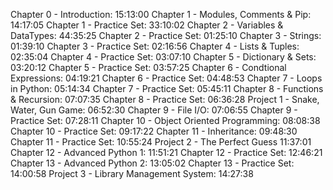 Chapter 0 - Introduction: 15:13:00
Chapter 1 - Modules, Comments & Pip: 14:17:05
Chapter 1 - Practice Set: 33:10:02
Chapter 2 - Variables & DataTypes: 44:35:25
Chapter 2 - Practice Set: 01:25:10
Chapter 3 - Strings: 01:39:10
Chapter 3 - Practice Set: 02:16:56
Chapter 4 - Lists & Tuples: 02:35:04
Chapter 4 - Practice Set: 03:07:10
Chapter 5 - Dictionary & Sets: 03:20:12
Chapter 5 - Practice Set: 03:57:25
Chapter 6 - Condtional Expressions: 04:19:21
Chapter 6 - Practice Set: 04:48:53
Chapter 7 - Loops in Python: 05:14:34
Chapter 7 - Practice Set: 05:45:11
Chapter 8 - Functions & Recursion: 07:07:35
Chapter 8 - Practice Set: 06:36:28
Project 1 - Snake, Water, Gun Game: 06:52:30
Chapter 9 - File I/O: 07:06:55
Chapter 9 - Practice Set: 07:28:11
Chapter 10 - Object Oriented Programming: 08:08:38
Chapter 10 - Practice Set: 09:17:22
Chapter 11 - Inheritance: 09:48:30
Chapter 11 - Practice Set: 10:55:24
Project 2 - The Perfect Guess  11:37:01
Chapter 12 - Advanced Python 1: 11:51:21
Chapter 12 - Practice Set: 12:46:21
Chapter 13 - Advanced Python 2: 13:05:02
Chapter 13 - Practice Set: 14:00:58
Project 3 - Library Management System: 14:27:38

